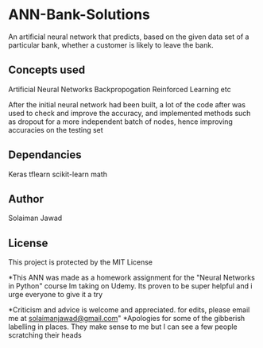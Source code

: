 # ANN-Bank-Solutions
An artificial neural network that predicts, based on the given data set of a particular bank, 
whether a customer is likely to leave the bank.

## Concepts used
Artificial Neural Networks
Backpropogation
Reinforced Learning etc

After the initial neural network had been built, a lot of the code after was used to check and improve the accuracy,
and implemented methods such as dropout for a more independent batch of nodes, hence improving accuracies on the testing set

## Dependancies
Keras
tflearn
scikit-learn
math

## Author
Solaiman Jawad

## License
This project is protected by the MIT License

*This ANN was made as a homework assignment for the "Neural Networks in Python" course Im taking on Udemy. Its proven to be
super helpful and i urge everyone to give it a try 

*Criticism and advice is welcome and appreciated. for edits, please email me at solaimanjawad@gmail.com"
*Apologies for some of the gibberish labelling in places. They make sense to me but I can see a few people scratching their heads
